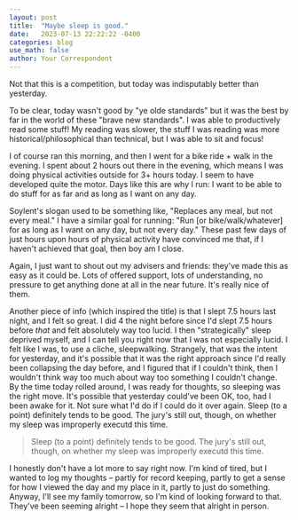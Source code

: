 ```yaml
---
layout: post
title:  "Maybe sleep is good."
date:   2023-07-13 22:22:22 -0400
categories: blog
use_math: false
author: Your Correspondent
---
```


Not that this is a competition, but today was indisputably better than yesterday.

To be clear, today wasn't good by "ye olde standards" but it was the best by far in the world of these "brave new standards". I was able to productively read some stuff! My reading was slower, the stuff I was reading was more historical/philosophical than technical, but I was able to sit and focus!

I of course ran this morning, and then I went for a bike ride + walk in the evening. I spent about 2 hours out there in the evening, which means I was doing physical activities outside for 3+ hours today. I seem to have developed quite the motor. Days like this are why I run: I want to be able to do stuff for as far and as long as I want on any day.

Soylent's slogan used to be something like, "Replaces any meal, but not every meal." I have a similar goal for running: "Run [or bike/walk/whatever] for as long as I want on any day, but not every day." These past few days of just hours upon hours of physical activity have convinced me that, if I haven't achieved that goal, then boy am I close.

Again, I just want to shout out my advisers and friends: they've made this as easy as it could be. Lots of offered support, lots of understanding, no pressure to get anything done at all in the near future. It's really nice of them.

Another piece of info (which inspired the title) is that I slept 7.5 hours last night, and I felt so great. I did 4 the night before since I'd slept 7.5 hours before _that_ and felt absolutely way too lucid. I then "strategically" sleep deprived myself, and I can tell you right now that I was not especially lucid. I felt like I was, to use a cliche, sleepwalking. Strangely, that was the intent for yesterday, and it's possible that it was the right approach since I'd really been collapsing the day before, and I figured that if I couldn't think, then I wouldn't think way too much about way too something I couldn't change. By the time today rolled around, I was ready for thoughts, so sleeping was the right move. It's possible that yesterday could've been OK, too, had I been awake for it. Not sure what I'd do if I could do it over again. Sleep (to a point) definitely tends to be good. The jury's still out, though, on whether my sleep was improperly executd this time.

> Sleep (to a point) definitely tends to be good. The jury's still out, though, on whether my sleep was improperly executd this time.

I honestly don't have a lot more to say right now. I'm kind of tired, but I wanted to log my thoughts &ndash; partly for record keeping, partly to get a sense for how I viewed the day and my place in it, partly to just do something. Anyway, I'll see my family tomorrow, so I'm kind of looking forward to that. They've been seeming alright &ndash; I hope they seem that alright in person.



